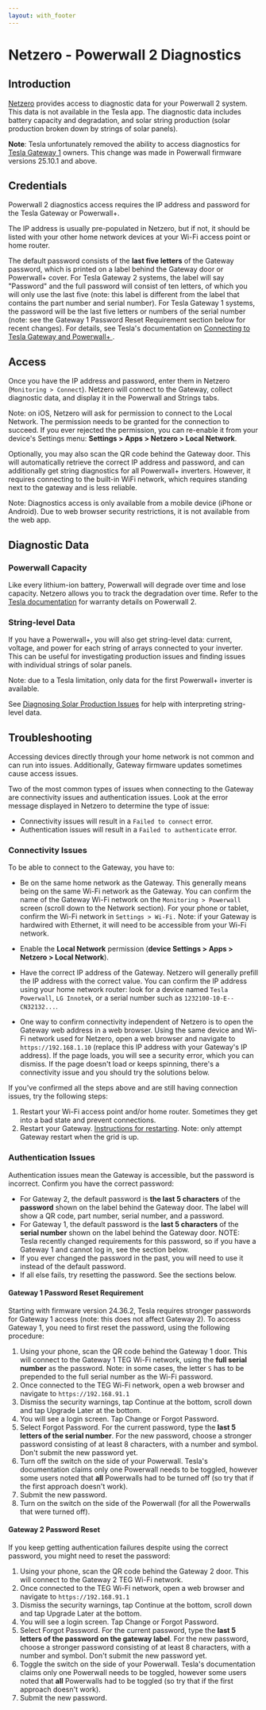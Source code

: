 ```yaml
---
layout: with_footer
---
```


# Netzero - Powerwall 2 Diagnostics

## Introduction

[Netzero](https://www.netzero.energy) provides access to diagnostic data for your Powerwall 2 system. This data is not available in the Tesla app. The diagnostic data includes battery capacity and degradation, and solar string production (solar production broken down by strings of solar panels).

**Note**: Tesla unfortunately removed the ability to access diagnostics for [Tesla Gateway 1](https://service.tesla.com/docs/Public/Energy/Powerwall/Powerwall-2-Owners-Manual-NA-EN/GUID-9ACA2015-05B4-41A0-B8BC-1D9AD658B307.html) owners. This change was made in Powerwall firmware versions 25.10.1 and above.

## Credentials

Powerwall 2 diagnostics access requires the IP address and password for the Tesla Gateway or Powerwall+.

The IP address is usually pre-populated in Netzero, but if not, it should be listed with your other home network devices at your Wi-Fi access point or home router.

The default password consists of the **last five letters** of the Gateway password, which is printed on a label behind the Gateway door or Powerwall+ cover. For Tesla Gateway 2 systems, the label will say "Password" and the full password will consist of ten letters, of which you will only use the last five (note: this label is different from the label that contains the part number and serial number). For Tesla Gateway 1 systems, the password will be the last five letters or numbers of the serial number (note: see the Gateway 1 Password Reset Requirement section below for recent changes). For details, see Tesla's documentation on [Connecting to Tesla Gateway and Powerwall+
](https://www.tesla.com/support/energy/powerwall/own/connecting-network).

## Access

Once you have the IP address and password, enter them in Netzero (`Monitoring > Connect`). Netzero will connect to the Gateway, collect diagnostic data, and display it in the Powerwall and Strings tabs.

Note: on iOS, Netzero will ask for permission to connect to the Local Network. The permission needs to be granted for the connection to succeed. If you ever rejected the permission, you can re-enable it from your device's Settings menu: **Settings > Apps > Netzero > Local Network**.

Optionally, you may also scan the QR code behind the Gateway door. This will automatically retrieve the correct IP address and password, and can additionally get string diagnostics for all Powerwall+ inverters. However, it requires connecting to the built-in WiFi network,
which requires standing next to the gateway and is less reliable.

Note: Diagnostics access is only available from a mobile device (iPhone or Android). Due to web browser security restrictions, it is not available from the web app.

## Diagnostic Data

### Powerwall Capacity

Like every lithium-ion battery, Powerwall will degrade over time and lose capacity. Netzero allows you to track the degradation over time. Refer to the [Tesla documentation](https://www.tesla.com/support/energy/powerwall/documents/documents) for warranty details on Powerwall 2.

### String-level Data

If you have a Powerwall+, you will also get string-level data: current, voltage, and power for each string of arrays connected to your inverter. This can be useful for investigating production issues and finding issues with individual strings of solar panels.

Note: due to a Tesla limitation, only data for the first Powerwall+ inverter is available.

See [Diagnosing Solar Production Issues](https://www.netzero.energy/docs/diagnostics/solar_production) for help with interpreting string-level data.

## Troubleshooting

Accessing devices directly through your home network is not common and can run into issues. Additionally, Gateway firmware updates sometimes cause access issues.

Two of the most common types of issues when connecting to the Gateway are connectivity issues and authentication issues. Look at the error message displayed in Netzero to determine the type of issue:
- Connectivity issues will result in a `Failed to connect` error.
- Authentication issues will result in a `Failed to authenticate` error.

### Connectivity Issues

To be able to connect to the Gateway, you have to:

- Be on the same home network as the Gateway. This generally means being on the same Wi-Fi network as the Gateway. You can confirm the name of the Gateway Wi-Fi network on the `Monitoring > Powerwall` screen (scroll down to the Network section). For your phone or tablet, confirm the Wi-Fi network in `Settings > Wi-Fi.` Note: if your Gateway is hardwired with Ethernet, it will need to be accessible from your Wi-Fi network.

- Enable the **Local Network** permission (**device Settings > Apps > Netzero > Local Network**).

- Have the correct IP address of the Gateway. Netzero will generally prefill the IP address with the correct value. You can confirm the IP address using your home network router: look for a device named `Tesla Powerwall`, `LG Innotek`, or a serial number such as `1232100-10-E--CN32132...`.

- One way to confirm connectivity independent of Netzero is to open the Gateway web address in a web browser. Using the same device and Wi-Fi network used for Netzero, open a web browser and navigate to `https://192.168.1.10` (replace this IP address with your Gateway's IP address). If the page loads, you will see a security error, which you can dismiss. If the page doesn't load or keeps spinning, there's a connectivity issue and you should try the solutions below.

If you've confirmed all the steps above and are still having connection issues, try the following steps:

1. Restart your Wi-Fi access point and/or home router. Sometimes they get into a bad state and prevent connections.
2. Restart your Gateway. [Instructions for restarting](https://www.tesla.com/support/energy/powerwall/mobile-app/connecting-powerwall-wi-fi#:~:text=the%20connection%20fails%2C-,reset%20your%20Gateway,-or%20Powerwall%2B%2C%20wait). Note: only attempt Gateway restart when the grid is up.

### Authentication Issues

Authentication issues mean the Gateway is accessible, but the password is incorrect. Confirm you have the correct password:
- For Gateway 2, the default password is **the last 5 characters** of the **password** shown on the label behind the Gateway door. The label will show a QR code, part number, serial number, and a password.
- For Gateway 1, the default password is the **last 5 characters** of the **serial number** shown on the label behind the Gateway door. NOTE: Tesla recently changed requirements for this password, so if you have a Gateway 1 and cannot log in, see the section below.
- If you ever changed the password in the past, you will need to use it instead of the default password.
- If all else fails, try resetting the password. See the sections below.

#### Gateway 1 Password Reset Requirement

Starting with firmware version 24.36.2, Tesla requires stronger passwords for Gateway 1 access (note: this does not affect Gateway 2). To access Gateway 1, you need to first reset the password, using the following procedure:

1. Using your phone, scan the QR code behind the Gateway 1 door. This will connect to the Gateway 1 TEG Wi-Fi network, using the **full serial number** as the password. Note: in some cases, the letter `S` has to be prepended to the full serial number as the Wi-Fi password.
2. Once connected to the TEG Wi-Fi network, open a web browser and navigate to `https://192.168.91.1`
3. Dismiss the security warnings, tap Continue at the bottom, scroll down and tap Upgrade Later at the bottom.
4. You will see a login screen. Tap Change or Forgot Password.
5. Select Forgot Password. For the current password, type the **last 5 letters of the serial number**. For the new password, choose a stronger password consisting of at least 8 characters, with a number and symbol. Don't submit the new password yet.
6. Turn off the switch on the side of your Powerwall. Tesla's documentation claims only one Powerwall needs to be toggled, however some users noted that **all** Powerwalls had to be turned off (so try that if the first approach doesn't work).
7. Submit the new password.
8. Turn on the switch on the side of the Powerwall (for all the Powerwalls that were turned off).

#### Gateway 2 Password Reset

If you keep getting authentication failures despite using the correct password, you might need to reset the password:

1. Using your phone, scan the QR code behind the Gateway 2 door. This will connect to the Gateway 2 TEG Wi-Fi network.
2. Once connected to the TEG Wi-Fi network, open a web browser and navigate to `https://192.168.91.1`
3. Dismiss the security warnings, tap Continue at the bottom, scroll down and tap Upgrade Later at the bottom.
4. You will see a login screen. Tap Change or Forgot Password.
5. Select Forgot Password. For the current password, type the **last 5 letters of the password on the gateway label**. For the new password, choose a stronger password consisting of at least 8 characters, with a number and symbol. Don't submit the new password yet.
6. Toggle the switch on the side of your Powerwall. Tesla's documentation claims only one Powerwall needs to be toggled, however some users noted that **all** Powerwalls had to be toggled (so try that if the first approach doesn't work).
7. Submit the new password.
